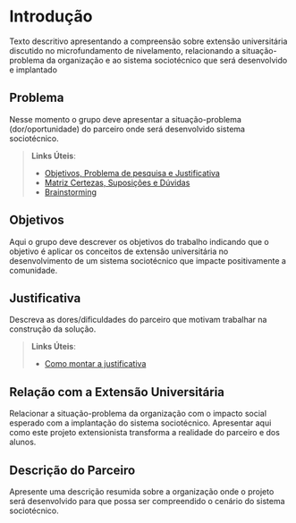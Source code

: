 # Introdução

Texto descritivo apresentando a compreensão sobre extensão universitária discutido no microfundamento de nivelamento, relacionando a situação-problema da organização e ao sistema sociotécnico que será desenvolvido e implantado

## Problema
Nesse momento o grupo deve apresentar a situação-problema (dor/oportunidade) do parceiro onde será desenvolvido sistema sociotécnico.

> **Links Úteis**:
> - [Objetivos, Problema de pesquisa e Justificativa](https://medium.com/@versioparole/objetivos-problema-de-pesquisa-e-justificativa-c98c8233b9c3)
> - [Matriz Certezas, Suposições e Dúvidas](https://medium.com/educa%C3%A7%C3%A3o-fora-da-caixa/matriz-certezas-suposi%C3%A7%C3%B5es-e-d%C3%BAvidas-fa2263633655)
> - [Brainstorming](https://www.euax.com.br/2018/09/brainstorming/)

## Objetivos

Aqui o grupo deve descrever os objetivos do trabalho indicando que o objetivo é aplicar os conceitos de extensão universitária no desenvolvimento de um sistema sociotécnico que impacte positivamente a comunidade.

## Justificativa

Descreva as dores/dificuldades do parceiro que motivam trabalhar na construção da solução.

> **Links Úteis**:
> - [Como montar a justificativa](https://guiadamonografia.com.br/como-montar-justificativa-do-tcc/)

## Relação com a Extensão Universitária

Relacionar a situação-problema da organização com o impacto social esperado com a implantação do sistema sociotécnico.
Apresentar aqui como este projeto extensionista transforma a realidade do parceiro e dos alunos.

## Descrição do Parceiro

Apresente uma descrição resumida sobre a organização onde o projeto será desenvolvido para que possa ser compreendido o cenário do sistema sociotécnico.
